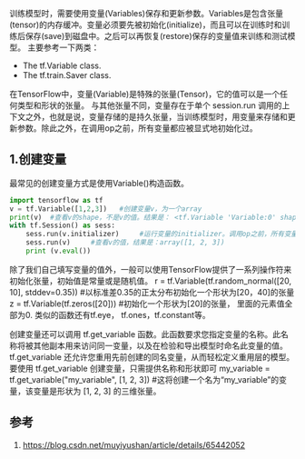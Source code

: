 


训练模型时，需要使用变量(Variables)保存和更新参数。Variables是包含张量(tensor)的内存缓冲。变量必须要先被初始化(initialize)，而且可以在训练时和训练后保存(save)到磁盘中。之后可以再恢复(restore)保存的变量值来训练和测试模型。 
主要参考一下两类： 
- The tf.Variable class. 
- The tf.train.Saver class.

在TensorFlow中，变量(Variable)是特殊的张量(Tensor)，它的值可以是一个任何类型和形状的张量。
与其他张量不同，变量存在于单个 session.run 调用的上下文之外，也就是说，变量存储的是持久张量，当训练模型时，用变量来存储和更新参数。除此之外，在调用op之前，所有变量都应被显式地初始化过。

## 1.创建变量
最常见的创建变量方式是使用Variable()构造函数。
```py
import tensorflow as tf
v = tf.Variable([1,2,3])   #创建变量v，为一个array
print(v)  #查看v的shape，不是v的值。结果是： <tf.Variable 'Variable:0' shape=(3,) dtype=int32_ref>
with tf.Session() as sess:
    sess.run(v.initializer)     #运行变量的initializer。调用op之前，所有变量都应被显式地初始化过。
    sess.run(v)     #查看v的值，结果是：array([1, 2, 3])
    print (v.eval())
```

除了我们自己填写变量的值外，一般可以使用TensorFlow提供了一系列操作符来初始化张量，初始值是常量或是随机值。
r = tf.Variable(tf.random_normal([20, 10], stddev=0.35))     #以标准差0.35的正太分布初始化一个形状为[20，40]的张量
z = tf.Variable(tf.zeros([20]))  #初始化一个形状为[20]的张量， 里面的元素值全部为0.
类似的函数还有tf.eye， tf.ones，tf.constant等。

创建变量还可以调用 tf.get_variable 函数。此函数要求您指定变量的名称。此名称将被其他副本用来访问同一变量，以及在检验和导出模型时命名此变量的值。tf.get_variable 还允许您重用先前创建的同名变量，从而轻松定义重用层的模型。
要使用 tf.get_variable 创建变量，只需提供名称和形状即可
my_variable = tf.get_variable("my_variable", [1, 2, 3]) #这将创建一个名为“my_variable”的变量，该变量是形状为 [1, 2, 3] 的三维张量。


## 参考

1. https://blog.csdn.net/muyiyushan/article/details/65442052